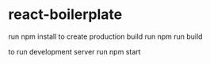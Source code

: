 # react-boilerplate
run npm install
to create production build run
  npm run build
  
to run development server run 
  npm start
